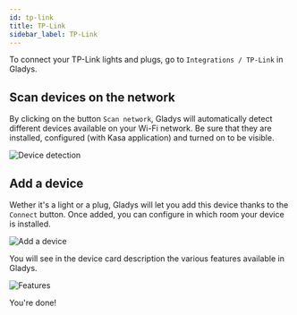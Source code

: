 ```yaml
---
id: tp-link
title: TP-Link
sidebar_label: TP-Link
---
```


To connect your TP-Link lights and plugs, go to `Integrations / TP-Link` in Gladys.

## Scan devices on the network

By clicking on the button `Scan network`, Gladys will automatically detect different devices available on your Wi-Fi network. Be sure that they are installed, configured (with Kasa application) and turned on to be visible.

![Device detection](/en/img/docs/configuration/tp-link/tp_link_detection_appareils_en.png)

## Add a device

Wether it's a light or a plug, Gladys will let you add this device thanks to the `Connect` button. Once added, you can configure in which room your device is installed.

![Add a device](/en/img/docs/configuration/tp-link/tp_link_ajouter_appareil_en.png)

You will see in the device card description the various features available in Gladys.

![Features](/en/img/docs/configuration/tp-link/tp_link_features_en.png)

You're done!
